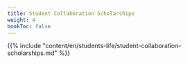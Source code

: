 ```yaml
---
title: Student Collaboration Scholarships
weight: 4
bookToc: false
---
```


{{% include "content/en/students-life/student-collaboration-scholarships.md" %}}